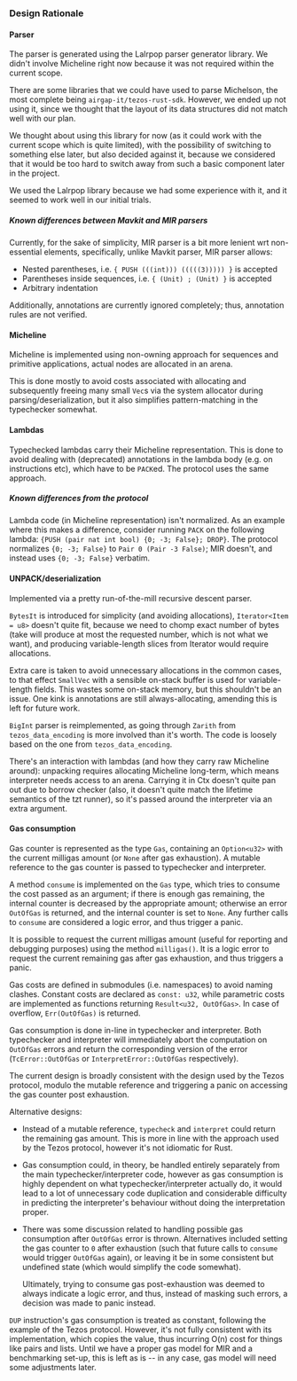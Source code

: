 ### Design Rationale

#### Parser

The parser is generated using the Lalrpop parser generator library. We didn't
involve Micheline right now because it was not required within the current
scope.

There are some libraries that we could have used to parse Michelson, the most
complete being `airgap-it/tezos-rust-sdk`. However, we ended up not using it, since
we thought that the layout of its data structures did not match well with
our plan.

We thought about using this library for now (as it could work with the current
scope which is quite limited), with the possibility of switching to something
else later, but also decided against it, because we considered that it would be
too hard to switch away from such a basic component later in the project.

We used the Lalrpop library because we had some experience with it, and it seemed
to work well in our initial trials.

##### Known differences between Mavkit and MIR parsers

Currently, for the sake of simplicity, MIR parser is a bit more lenient wrt non-essential elements, specifically, unlike Mavkit parser, MIR parser allows:

- Nested parentheses, i.e. `{ PUSH (((int))) (((((3))))) }` is accepted
- Parentheses inside sequences, i.e. `{ (Unit) ; (Unit) }` is accepted
- Arbitrary indentation

Additionally, annotations are currently ignored completely; thus, annotation rules are not verified.

#### Micheline

Micheline is implemented using non-owning approach for sequences and primitive applications,
actual nodes are allocated in an arena.

This is done mostly to avoid costs associated with allocating and subsequently
freeing many small `Vec`s via the system allocator during
parsing/deserialization, but it also simplifies pattern-matching in the
typechecker somewhat.

#### Lambdas

Typechecked lambdas carry their Micheline representation. This is done to avoid
dealing with (deprecated) annotations in the lambda body (e.g. on instructions
etc), which have to be `PACK`ed. The protocol uses the same approach.

##### Known differences from the protocol

Lambda code (in Micheline representation) isn't normalized. As an example where this makes a difference, consider running `PACK` on the following lambda: `{PUSH (pair nat int bool) {0; -3; False}; DROP}`. The protocol normalizes `{0; -3; False}` to `Pair 0 (Pair -3 False)`; MIR doesn't, and instead uses `{0; -3; False}` verbatim.

#### UNPACK/deserialization

Implemented via a pretty run-of-the-mill recursive descent parser.

`BytesIt` is introduced for simplicity (and avoiding allocations),
`Iterator<Item = u8>` doesn't quite fit, because we need to chomp exact number
of bytes (take will produce at most the requested number, which is not what we
want), and producing variable-length slices from Iterator would require
allocations.

Extra care is taken to avoid unnecessary allocations in the common cases, to that effect `SmallVec` with a sensible on-stack buffer is used for variable-length fields. This wastes some on-stack memory, but this shouldn't be an issue. One kink is annotations are still always-allocating, amending this is left for future work.

`BigInt` parser is reimplemented, as going through `Zarith` from
`tezos_data_encoding` is more involved than it's worth. The code is loosely
based on the one from `tezos_data_encoding`.

There's an interaction with lambdas (and how they carry raw Micheline around): unpacking requires allocating Micheline long-term, which means interpreter needs access to an arena. Carrying it in Ctx doesn't quite pan out due to borrow checker (also, it doesn't quite match the lifetime semantics of the tzt runner), so it's passed around the interpreter via an extra argument.

#### Gas consumption

Gas counter is represented as the type `Gas`, containing an `Option<u32>` with the current milligas amount (or `None` after gas exhaustion). A mutable reference to the gas counter is passed to typechecker and interpreter.

A method `consume` is implemented on the `Gas` type, which tries to consume the
cost passed as an argument; if there is enough gas remaining, the internal
counter is decreased by the appropriate amount; otherwise an error `OutOfGas` is
returned, and the internal counter is set to `None`. Any further calls to
`consume` are considered a logic error, and thus trigger a panic.

It is possible to request the current milligas amount (useful for reporting and
debugging purposes) using the method `milligas()`. It is a logic error to
request the current remaining gas after gas exhaustion, and thus triggers a
panic.

Gas costs are defined in submodules (i.e. namespaces) to avoid naming clashes.
Constant costs are declared as `const: u32`, while parametric costs are
implemented as functions returning `Result<u32, OutOfGas>`. In case of overflow,
`Err(OutOfGas)` is returned.

Gas consumption is done in-line in typechecker and interpreter. Both typechecker
and interpreter will immediately abort the computation on `OutOfGas` errors and
return the corresponding version of the error (`TcError::OutOfGas` or
`InterpretError::OutOfGas` respectively).

The current design is broadly consistent with the design used by the Tezos
protocol, modulo the mutable reference and triggering a panic on accessing the
gas counter post exhaustion.

Alternative designs:

- Instead of a mutable reference, `typecheck` and `interpret` could return the
  remaining gas amount. This is more in line with the approach used by the Tezos
  protocol, however it's not idiomatic for Rust.

- Gas consumption could, in theory, be handled entirely separately from the main
  typechecker/interpreter code, however as gas consumption is highly dependent
  on what typechecker/interpreter actually do, it would lead to a lot of
  unnecessary code duplication and considerable difficulty in predicting the
  interpreter's behaviour without doing the interpretation proper.

- There was some discussion related to handling possible gas consumption after
  `OutOfGas` error is thrown. Alternatives included setting the gas counter to
  `0` after exhaustion (such that future calls to `consume` would trigger
  `OutOfGas` again), or leaving it be in some consistent but undefined state
  (which would simplify the code somewhat).

  Ultimately, trying to consume gas post-exhaustion was deemed to always
  indicate a logic error, and thus, instead of masking such errors, a decision
  was made to panic instead.

`DUP` instruction's gas consumption is treated as constant, following the
example of the Tezos protocol. However, it's not fully consistent with its
implementation, which copies the value, thus incurring O(n) cost for things like
pairs and lists. Until we have a proper gas model for MIR and a benchmarking
set-up, this is left as is -- in any case, gas model will need some adjustments
later.
